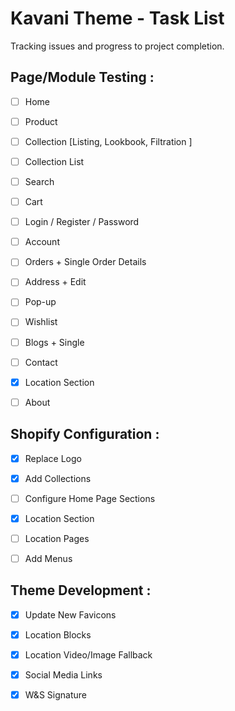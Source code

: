 Kavani Theme - Task List
========================

Tracking issues and progress to project completion.


Page/Module Testing :
------------------------
- [ ] Home
- [ ] Product
- [ ] Collection [Listing, Lookbook, Filtration ]
- [ ] Collection List
- [ ] Search
- [ ] Cart
- [ ] Login / Register / Password
- [ ] Account
- [ ] Orders + Single Order Details
- [ ] Address + Edit
- [ ] Pop-up
- [ ] Wishlist
- [ ] Blogs + Single
- [ ] Contact
- [x] Location Section
- [ ] About


Shopify Configuration :
------------------------
- [x] Replace Logo
- [x] Add Collections
- [ ] Configure Home Page Sections
- [x] Location Section
- [ ] Location Pages
- [ ] Add Menus


Theme Development :
------------------------
- [x] Update New Favicons
- [x] Location Blocks
- [x] Location Video/Image Fallback
- [x] Social Media Links
- [x] W&S Signature

